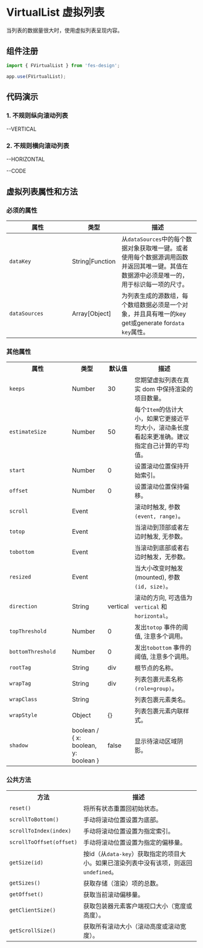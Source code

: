 # VirtualList 虚拟列表

当列表的数据量很大时，使用虚拟列表呈现内容。

## 组件注册

```js
import { FVirtualList } from 'fes-design';

app.use(FVirtualList);
```

## 代码演示

### 1. 不规则纵向滚动列表

--VERTICAL

### 2. 不规则横向滚动列表

--HORIZONTAL

--CODE

## 虚拟列表属性和方法

### 必须的属性

| **<span style="width:150px;display:inline-block;">属性</span>** | **类型**  | **描述**                                                               |
|------------------|------------------|-----------------------------------------------------------------------------------------------------------------------------------------------------------------------------------------------------------------------------|
| `dataKey`       | String\|Function | 从`dataSources`中的每个数据对象获取唯一键。或者使用每个数据源调用函数并返回其唯一键。其值在数据源中必须是唯一的，用于标识每一项的尺寸。 |
| `dataSources`   | Array[Object]    | 为列表生成的源数组，每个数组数据必须是一个对象，并且具有唯一的key get或generate for`data key`属性。 |

### 其他属性

  <p></p>
  <table>
    <tr>
      <th><span style="width:150px;display:inline-block;">属性</span></th>
      <th>类型</th>
      <th><span style="width:50px;display:inline-block;">默认值</span></th>
      <th>描述</th>
    </tr>
    <tr>
      <td><code>keeps</code></td>
      <td>Number</td>
      <td>30</td>
      <td>您期望虚拟列表在真实 dom 中保持渲染的项目数量。 </td>
    </tr>
    <tr>
      <td><code>estimateSize</code></td>
      <td>Number</td>
      <td>50</td>
      <td>每个<code>Item</code>的估计大小，如果它更接近平均大小，滚动条长度看起来更准确。建议指定自己计算的平均值。</td>
    </tr>
    <tr>
      <td><code>start</code></td>
      <td>Number</td>
      <td>0</td>
      <td>设置滚动位置保持开始索引。</td>
    </tr>
    <tr>
      <td><code>offset</code></td>
      <td>Number</td>
      <td>0</td>
      <td>设置滚动位置保持偏移。 </td>
    </tr>
    <tr>
      <td><code>scroll</code></td>
      <td>Event</td>
      <td></td>
      <td>滚动时触发, 参数 <code>(event, range)</code>。</td>
    </tr>
    <tr>
      <td><code>totop</code></td>
      <td>Event</td>
      <td></td>
      <td>当滚动到顶部或者左边时触发, 无参数。</td>
    </tr>
    <tr>
      <td><code>tobottom</code></td>
      <td>Event</td>
      <td></td>
      <td>当滚动到底部或者右边时触发，无参数。</td>
    </tr>
    <tr>
      <td><code>resized</code></td>
      <td>Event</td>
      <td></td>
      <td>当大小改变时触发 (mounted), 参数 <code>(id, size)</code>。</td>
    </tr>
    <tr>
      <td><code>direction</code></td>
      <td>String</td>
      <td>vertical</td>
      <td>滚动的方向, 可选值为 <code>vertical</code> 和 <code>horizontal</code>。</td>
    </tr>
    <tr>
      <td><code>topThreshold</code></td>
      <td>Number</td>
      <td>0</td>
      <td>发出<code>totop</code> 事件的阈值, 注意多个调用。</td>
    </tr>
    <tr>
      <td><code>bottomThreshold</code></td>
      <td>Number</td>
      <td>0</td>
      <td>发出<code>tobottom</code> 事件的阈值, 注意多个调用。</td>
    </tr>
    <tr>
      <td><code>rootTag</code></td>
      <td>String</td>
      <td>div</td>
      <td>根节点的名称。</td>
    </tr>
    <tr>
      <td><code>wrapTag</code></td>
      <td>String</td>
      <td>div</td>
      <td>列表包裹元素名称<code>(role=group)</code>。</td>
    </tr>
    <tr>
      <td><code>wrapClass</code></td>
      <td>String</td>
      <td></td>
      <td>列表包裹元素类名。</td>
    </tr>
    <tr>
      <td><code>wrapStyle</code></td>
      <td>Object</td>
      <td>{}</td>
      <td>列表包裹元素内联样式。</td>
    </tr>
    <tr>
      <td><code>shadow</code></td>
      <td>boolean /  { x: boolean, y: boolean }   </td>
      <td>false</td>
      <td>显示待滚动区域阴影。</td>
    </tr>

  </table>

### 公共方法

  <p></p>
  <table>
    <tr>
      <th><span style="width:150px;display:inline-block;">方法</span></th>
      <th>描述</th>
    </tr>
    <tr>
      <td><code>reset()</code></td>
      <td>将所有状态重置回初始状态。</td>
    </tr>
    <tr>
      <td><code>scrollToBottom()</code></td>
      <td>手动将滚动位置设置为底部。</td>
    </tr>
    <tr>
      <td><code>scrollToIndex(index)</code></td>
      <td>手动将滚动位置设置为指定索引。 </td>
    </tr>
    <tr>
      <td><code>scrollToOffset(offset)</code></td>
      <td>手动将滚动位置设置为指定的偏移量。</td>
    </tr>
    <tr>
      <td><code>getSize(id)</code></td>
      <td>按id（从<code>data-key</code>）获取指定的项目大小。如果已渲染列表中没有该项，则返回<code>undefined</code>。</td>
    </tr>
    <tr>
      <td><code>getSizes()</code></td>
      <td>获取存储（渲染）项的总数。</td>
    </tr>
    <tr>
      <td><code>getOffset()</code></td>
      <td>获取当前滚动偏移量。 </td>
    </tr>
    <tr>
      <td><code>getClientSize()</code></td>
      <td>获取包装器元素客户端视口大小（宽度或高度）。</td>
    </tr>
    <tr>
      <td><code>getScrollSize()</code></td>
      <td>获取所有滚动大小（滚动高度或滚动宽度）。 </td>
    </tr>
  </table>
